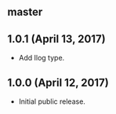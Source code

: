 ## master


## 1.0.1 (April 13, 2017)

* Add Ilog type.

## 1.0.0 (April 12, 2017)

* Initial public release.
